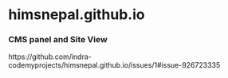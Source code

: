# himsnepal.github.io

<h3>CMS panel and Site View</h3>
https://github.com/indra-codemyprojects/himsnepal.github.io/issues/1#issue-926723335



